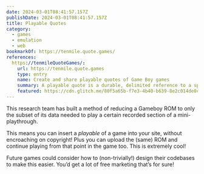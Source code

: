 ```yaml
---
date: 2024-03-01T08:41:57.157Z
publishDate: 2024-03-01T08:41:57.157Z
title: Playable Quotes
category:
  - games
  - emulation
  - web
bookmarkOf: https://tenmile.quote.games/
references:
  https://tenmileQuoteGames/:
    url: https://tenmile.quote.games
    type: entry
    name: Create and share playable quotes of Game Boy games
    summary: A playable quote is a durable, delimited reference to a specific moment in a game along with a reference recording of how that moment can play out.
    featured: https://cdn.glitch.me/80f5a65b-f7e3-4b40-b639-8e2c014de0ca%2Frecording-quote.png
---
```


This research team has built a method of reducing a Gameboy ROM to only the subset of its data needed to play a certain recorded section of a mini-playthrough.

This means you can insert a _playable_ of a game into your site, without encroaching on copyright! Plus you can upload the (same) ROM and continue playing from that point in the game too. This is extremely cool!

Future games could consider how to (non-trivially!) design their codebases to make this easier. You’d get a lot of free marketing that’s for sure!
